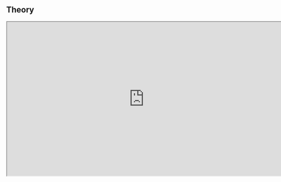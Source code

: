 ## Theory
<iframe src="https://mfr.ca-1.osf.io/render?url=https://osf.io/z7p5v/?direct%26mode=render%26action=download%26mode=render", width="730", height="410"></iframe>


